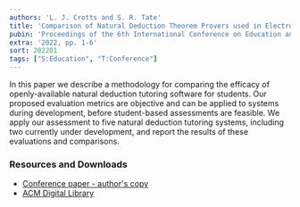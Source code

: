 ```yaml
---
authors: 'L. J. Crotts and S. R. Tate'
title: 'Comparison of Natural Deduction Theorem Provers used in Electronic Tutoring Systems'
pubin: 'Proceedings of the 6th International Conference on Education and E-Learning (ICEEL)'
extra: '2022, pp. 1-6'
sort: 202201
tags: ["S:Education", "T:Conference"]
---
```

In this paper we describe a methodology for comparing the efficacy of openly-available natural deduction tutoring software for students. Our proposed evaluation metrics are objective and can be applied to systems during development, before student-based assessments are feasible. We apply our assessment to five natural deduction tutoring systems, including two currently under development, and report the results of these evaluations and comparisons.

### Resources and Downloads

* [Conference paper - author's copy](/publications/2022-TheoremProversInTutoringSystems.pdf)
* [ACM Digital Library](https://doi.org/10.1145/3578837.3578844)


